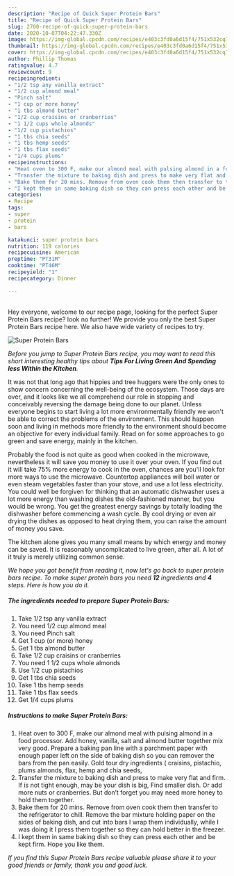 ```yaml
---
description: "Recipe of Quick Super Protein Bars"
title: "Recipe of Quick Super Protein Bars"
slug: 2700-recipe-of-quick-super-protein-bars
date: 2020-10-07T04:22:47.330Z
image: https://img-global.cpcdn.com/recipes/e403c3fd0a6d15f4/751x532cq70/super-protein-bars-recipe-main-photo.jpg
thumbnail: https://img-global.cpcdn.com/recipes/e403c3fd0a6d15f4/751x532cq70/super-protein-bars-recipe-main-photo.jpg
cover: https://img-global.cpcdn.com/recipes/e403c3fd0a6d15f4/751x532cq70/super-protein-bars-recipe-main-photo.jpg
author: Phillip Thomas
ratingvalue: 4.7
reviewcount: 9
recipeingredient:
- "1/2 tsp any vanilla extract"
- "1/2 cup almond meal"
- "Pinch salt"
- "1 cup or more honey"
- "1 tbs almond butter"
- "1/2 cup craisins or cranberries"
- "1 1/2 cups whole almonds"
- "1/2 cup pistachios"
- "1 tbs chia seeds"
- "1 tbs hemp seeds"
- "1 tbs flax seeds"
- "1/4 cups plums"
recipeinstructions:
- "Heat oven to 300 F, make our almond meal with pulsing almond in a food processor. Add honey, vanilla, salt and almond butter together mix very good. Prepare a baking pan line with a parchment paper with enough paper left on the side of baking dish so you can remover the bars from the pan easily. Gold tour dry ingredients ( craisins, pistachio, plums almonds, flax, hemp and chia seeds,"
- "Transfer the mixture to baking dish and press to make very flat and firm. If is not tight enough, may be your dish is big, Find smaller dish. Or add more nuts or cranberries. But don’t forget you may need more honey to hold them together."
- "Bake them for 20 mins. Remove from oven cook them then transfer to the refrigerator to chill. Remove the bar mixture holding paper on the sides of baking dish, and cut into bars I wrap them individually, while I was doing it I press them together so they can hold better in the freezer."
- "I kept them in same baking dish so they can press each other and be kept firm. Hope you like them."
categories:
- Recipe
tags:
- super
- protein
- bars

katakunci: super protein bars 
nutrition: 119 calories
recipecuisine: American
preptime: "PT31M"
cooktime: "PT46M"
recipeyield: "1"
recipecategory: Dinner

---
```

<br>
Hey everyone, welcome to our recipe page, looking for the perfect Super Protein Bars recipe? look no further! We provide you only the best Super Protein Bars recipe here. We also have wide variety of recipes to try.
<br>


![Super Protein Bars](https://img-global.cpcdn.com/recipes/e403c3fd0a6d15f4/751x532cq70/super-protein-bars-recipe-main-photo.jpg)

<i>Before you jump to Super Protein Bars recipe, you may want to read this short interesting healthy tips about 
<strong>Tips For Living Green And Spending less Within the Kitchen</strong>.</i>
</br>

It was not that long ago that hippies and tree huggers were the only ones to show concern concerning the well-being of the ecosystem. Those days are over, and it looks like we all comprehend our role in stopping and conceivably reversing the damage being done to our planet. Unless everyone begins to start living a lot more environmentally friendly we won't be able to correct the problems of the environment. This should happen soon and living in methods more friendly to the environment should become an objective for every individual family. Read on for some approaches to go green and save energy, mainly in the kitchen.

Probably the food is not quite as good when cooked in the microwave, nevertheless it will save you money to use it over your oven. If you find out it will take 75% more energy to cook in the oven, chances are you'll look for more ways to use the microwave. Countertop appliances will boil water or even steam vegetables faster than your stove, and use a lot less electricity. You could well be forgiven for thinking that an automatic dishwasher uses a lot more energy than washing dishes the old-fashioned manner, but you would be wrong. You get the greatest energy savings by totally loading the dishwasher before commencing a wash cycle. By cool drying or even air drying the dishes as opposed to heat drying them, you can raise the amount of money you save.

The kitchen alone gives you many small means by which energy and money can be saved. It is reasonably uncomplicated to live green, after all. A lot of it truly is merely utilizing common sense.


<i>We hope you got benefit from reading it, now let's go back to super protein bars recipe. To make super protein bars you need <strong>12</strong> ingredients and <strong>4</strong> steps. Here is how you do it.
</i>

##### The ingredients needed to prepare Super Protein Bars:

1. Take 1/2 tsp any vanilla extract
1. You need 1/2 cup almond meal
1. You need Pinch salt
1. Get 1 cup (or more) honey
1. Get 1 tbs almond butter
1. Take 1/2 cup craisins or cranberries
1. You need 1 1/2 cups whole almonds
1. Use 1/2 cup pistachios
1. Get 1 tbs chia seeds
1. Take 1 tbs hemp seeds
1. Take 1 tbs flax seeds
1. Get 1/4 cups plums


##### Instructions to make Super Protein Bars:

1. Heat oven to 300 F, make our almond meal with pulsing almond in a food processor. Add honey, vanilla, salt and almond butter together mix very good. Prepare a baking pan line with a parchment paper with enough paper left on the side of baking dish so you can remover the bars from the pan easily. Gold tour dry ingredients ( craisins, pistachio, plums almonds, flax, hemp and chia seeds,
1. Transfer the mixture to baking dish and press to make very flat and firm. If is not tight enough, may be your dish is big, Find smaller dish. Or add more nuts or cranberries. But don’t forget you may need more honey to hold them together.
1. Bake them for 20 mins. Remove from oven cook them then transfer to the refrigerator to chill. Remove the bar mixture holding paper on the sides of baking dish, and cut into bars I wrap them individually, while I was doing it I press them together so they can hold better in the freezer.
1. I kept them in same baking dish so they can press each other and be kept firm. Hope you like them.


<i>If you find this Super Protein Bars recipe valuable please share it to your good friends or family, thank you and good luck.</i>
